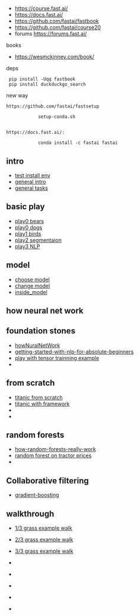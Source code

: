 #
* https://course.fast.ai/
* https://docs.fast.ai/
* https://github.com/fastai/fastbook
* https://github.com/fastai/course20
* forums  https://forums.fast.ai/

books 

* https://wesmckinney.com/book/

deps

```
 pip install -Uqq fastbook 
 pip install duckduckgo_search
```

new way

```
https://github.com/fastai/fastsetup

            setup-conda.sh      


https://docs.fast.ai/:      

            conda install -c fastai fastai
```



## intro
* [test install env](00_testRun.ipynb)
* [general intro](AI00.ipynb)
* [general tasks](nonImageTasks.ipynb)

## basic play
* [play0 bears](play0_bears.ipynb)
* [play0 dogs](play0_dogs.ipynb)
* [play1 birds](play1_birds.ipynb)
* [play2 segmentaion](play2_segmentaion.ipynb)
* [play3 NLP](play3_NLP.ipynb)

## model
* [choose model](TIMM.ipynb)
* [change model](play4_changeModel.ipynb)
* [inside_model](inside_model.ipynb)

## how neural net work
## foundation stones
* [howNuralNetWork](howNuralNetWork1.ipynb)
* [getting-started-with-nlp-for-absolute-beginners](getting-started-with-nlp-for-absolute-beginners.ipynb)
* [play with tensor trainning example](01_playTensor.ipynb)
* []()

## from scratch

* [titanic from scratch](05_linear-model-and-neural-net-from-scratch.ipynb)
* [titanic with framework ](06_why-you-should-use-a-framework.ipynb)
* []()
* []()

## random forests

* [how-random-forests-really-work](07_how-random-forests-really-work.ipynb)
* [random forest on tractor prices](08_ch9FromBook_tabular.ipynb)
* []()


## Collaborative filtering






* [gradient-boosting](https://explained.ai/gradient-boosting/)

## walkthrough  
* [1/3 grass example walk](grass_first-steps-road-to-the-top-part-1.ipynb)
* [2/3 grass example walk](grass_small-models-road-to-the-top-part-2.ipynb)
* [3/3 grass example walk](grass_scaling-up-road-to-the-top-part-3.ipynb)
* []()


* []()
* []()
* []()
* []()



